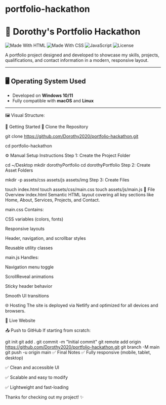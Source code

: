 # portfolio-hackathon

# 🎨 Dorothy's Portfolio Hackathon

![Made With HTML](https://img.shields.io/badge/HTML-5-orange?logo=html5)
![Made With CSS](https://img.shields.io/badge/CSS-3-blue?logo=css3)
![JavaScript](https://img.shields.io/badge/JavaScript-ES6-yellow?logo=javascript)
![License](https://img.shields.io/badge/License-MIT-green)

A portfolio project designed and developed to showcase my skills, projects, qualifications, and contact information in a modern, responsive layout.

---

## 🖥 Operating System Used

- Developed on **Windows 10/11**  
- Fully compatible with **macOS** and **Linux**

---

🖼 Visual Structure:


🚀 Getting Started
🔁 Clone the Repository

git clone https://github.com/Dorothy2020/portfolio-hackathon.git

cd portfolio-hackathon

⚙️ Manual Setup Instructions
Step 1: Create the Project Folder

cd ~/Desktop
mkdir dorothyPortfolio
cd dorothyPortfolio
Step 2: Create Asset Folders

mkdir -p assets/css assets/js assets/img
Step 3: Create Files

touch index.html
touch assets/css/main.css
touch assets/js/main.js
📑 File Overview
index.html
Semantic HTML layout covering all key sections like Home, About, Services, Projects, and Contact.

main.css
Contains:

CSS variables (colors, fonts)

Responsive layouts

Header, navigation, and scrollbar styles

Reusable utility classes

main.js
Handles:

Navigation menu toggle

ScrollReveal animations

Sticky header behavior

Smooth UI transitions

🌐 Hosting
The site is deployed via Netlify and optimized for all devices and browsers.

🔗 Live Website

📤 Push to GitHub
If starting from scratch:


git init
git add .
git commit -m "Initial commit"
git remote add origin https://github.com/Dorothy2020/portfolio-hackathon.git
git branch -M main
git push -u origin main
✅ Final Notes
✅ Fully responsive (mobile, tablet, desktop)

✅ Clean and accessible UI

✅ Scalable and easy to modify

✅ Lightweight and fast-loading

Thanks for checking out my project! ✨
